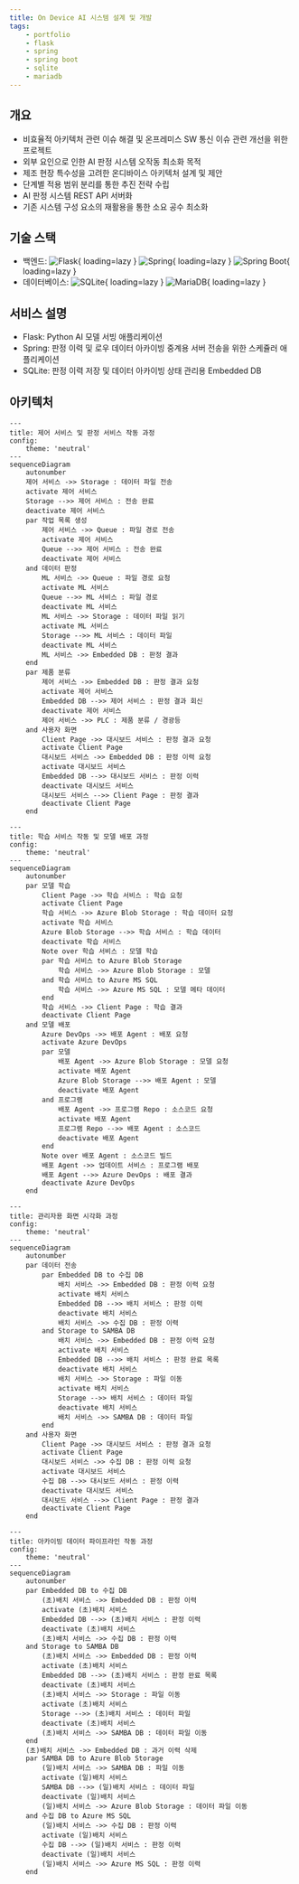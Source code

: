 ```yaml
---
title: On Device AI 시스템 설계 및 개발
tags:
    - portfolio
    - flask
    - spring
    - spring boot
    - sqlite
    - mariadb
---
```


## 개요

- 비효율적 아키텍처 관련 이슈 해결 및 온프레미스 SW 통신 이슈 관련 개선을 위한 프로젝트
- 외부 요인으로 인한 AI 판정 시스템 오작동 최소화 목적
- 제조 현장 특수성을 고려한 온디바이스 아키텍처 설계 및 제안
- 단계별 적용 범위 분리를 통한 추진 전략 수립
- AI 판정 시스템 REST API 서버화
- 기존 시스템 구성 요소의 재활용을 통한 소요 공수 최소화

## 기술 스택

- 백엔드: 
![Flask](https://img.shields.io/badge/Flask-3BABC3?style=flat-square&logo=flask&logoColor=white){ loading=lazy }
![Spring](https://img.shields.io/badge/Spring-6DB33F?style=flat-square&logo=spring&logoColor=white){ loading=lazy }
![Spring Boot](https://img.shields.io/badge/Spring%20Boot-6DB33F?style=flat-square&logo=springboot&logoColor=white){ loading=lazy }
- 데이터베이스:
![SQLite](https://img.shields.io/badge/SQLite-003B57?style=flat-square&logo=sqlite&logoColor=white){ loading=lazy }
![MariaDB](https://img.shields.io/badge/MariaDB-003545?style=flat-square&logo=mariadb&logoColor=white){ loading=lazy }

## 서비스 설명

- Flask: Python AI 모델 서빙 애플리케이션
- Spring: 판정 이력 및 로우 데이터 아카이빙 중계용 서버 전송을 위한 스케쥴러 애플리케이션
- SQLite: 판정 이력 저장 및 데이터 아카이빙 상태 관리용 Embedded DB

## 아키텍처

```mermaid
---
title: 제어 서비스 및 판정 서비스 작동 과정
config:
    theme: 'neutral'
---
sequenceDiagram
    autonumber
    제어 서비스 ->> Storage : 데이터 파일 전송
    activate 제어 서비스
    Storage -->> 제어 서비스 : 전송 완료
    deactivate 제어 서비스
    par 작업 목록 생성
        제어 서비스 ->> Queue : 파일 경로 전송
        activate 제어 서비스
        Queue -->> 제어 서비스 : 전송 완료
        deactivate 제어 서비스
    and 데이터 판정
        ML 서비스 ->> Queue : 파일 경로 요청
        activate ML 서비스
        Queue -->> ML 서비스 : 파일 경로
        deactivate ML 서비스
        ML 서비스 ->> Storage : 데이터 파일 읽기
        activate ML 서비스
        Storage -->> ML 서비스 : 데이터 파일
        deactivate ML 서비스
        ML 서비스 ->> Embedded DB : 판정 결과
    end
    par 제품 분류
        제어 서비스 ->> Embedded DB : 판정 결과 요청
        activate 제어 서비스
        Embedded DB -->> 제어 서비스 : 판정 결과 회신
        deactivate 제어 서비스
        제어 서비스 ->> PLC : 제품 분류 / 경광등
    and 사용자 화면
        Client Page ->> 대시보드 서비스 : 판정 결과 요청
        activate Client Page
        대시보드 서비스 ->> Embedded DB : 판정 이력 요청
        activate 대시보드 서비스
        Embedded DB -->> 대시보드 서비스 : 판정 이력
        deactivate 대시보드 서비스
        대시보드 서비스 -->> Client Page : 판정 결과
        deactivate Client Page
    end
```

```mermaid
---
title: 학습 서비스 작동 및 모델 배포 과정
config:
    theme: 'neutral'
---
sequenceDiagram
    autonumber
    par 모델 학습
        Client Page ->> 학습 서비스 : 학습 요청
        activate Client Page
        학습 서비스 ->> Azure Blob Storage : 학습 데이터 요청
        activate 학습 서비스
        Azure Blob Storage -->> 학습 서비스 : 학습 데이터
        deactivate 학습 서비스
        Note over 학습 서비스 : 모델 학습
        par 학습 서비스 to Azure Blob Storage
            학습 서비스 ->> Azure Blob Storage : 모델
        and 학습 서비스 to Azure MS SQL
            학습 서비스 ->> Azure MS SQL : 모델 메타 데이터
        end
        학습 서비스 ->> Client Page : 학습 결과
        deactivate Client Page
    and 모델 배포
        Azure DevOps ->> 배포 Agent : 배포 요청
        activate Azure DevOps
        par 모델
            배포 Agent ->> Azure Blob Storage : 모델 요청
            activate 배포 Agent
            Azure Blob Storage -->> 배포 Agent : 모델
            deactivate 배포 Agent
        and 프로그램
            배포 Agent ->> 프로그램 Repo : 소스코드 요청
            activate 배포 Agent
            프로그램 Repo -->> 배포 Agent : 소스코드
            deactivate 배포 Agent
        end
        Note over 배포 Agent : 소스코드 빌드
        배포 Agent ->> 업데이트 서비스 : 프로그램 배포
        배포 Agent -->> Azure DevOps : 배포 결과
        deactivate Azure DevOps
    end
```

```mermaid
---
title: 관리자용 화면 시각화 과정
config:
    theme: 'neutral'
---
sequenceDiagram
    autonumber
    par 데이터 전송
        par Embedded DB to 수집 DB
            배치 서비스 ->> Embedded DB : 판정 이력 요청
            activate 배치 서비스
            Embedded DB -->> 배치 서비스 : 판정 이력
            deactivate 배치 서비스
            배치 서비스 ->> 수집 DB : 판정 이력
        and Storage to SAMBA DB
            배치 서비스 ->> Embedded DB : 판정 이력 요청
            activate 배치 서비스
            Embedded DB -->> 배치 서비스 : 판정 완료 목록
            deactivate 배치 서비스
            배치 서비스 ->> Storage : 파일 이동
            activate 배치 서비스
            Storage -->> 배치 서비스 : 데이터 파일
            deactivate 배치 서비스
            배치 서비스 ->> SAMBA DB : 데이터 파일
        end
    and 사용자 화면
        Client Page ->> 대시보드 서비스 : 판정 결과 요청
        activate Client Page
        대시보드 서비스 ->> 수집 DB : 판정 이력 요청
        activate 대시보드 서비스
        수집 DB -->> 대시보드 서비스 : 판정 이력
        deactivate 대시보드 서비스
        대시보드 서비스 -->> Client Page : 판정 결과
        deactivate Client Page
    end
```

```mermaid
---
title: 아카이빙 데이터 파이프라인 작동 과정
config:
    theme: 'neutral'
---
sequenceDiagram
    autonumber
    par Embedded DB to 수집 DB
        (초)배치 서비스 ->> Embedded DB : 판정 이력
        activate (초)배치 서비스
        Embedded DB -->> (초)배치 서비스 : 판정 이력
        deactivate (초)배치 서비스
        (초)배치 서비스 ->> 수집 DB : 판정 이력
    and Storage to SAMBA DB
        (초)배치 서비스 ->> Embedded DB : 판정 이력
        activate (초)배치 서비스
        Embedded DB -->> (초)배치 서비스 : 판정 완료 목록
        deactivate (초)배치 서비스
        (초)배치 서비스 ->> Storage : 파일 이동
        activate (초)배치 서비스
        Storage -->> (초)배치 서비스 : 데이터 파일
        deactivate (초)배치 서비스
        (초)배치 서비스 ->> SAMBA DB : 데이터 파일 이동
    end
    (초)배치 서비스 ->> Embedded DB : 과거 이력 삭제
    par SAMBA DB to Azure Blob Storage
        (일)배치 서비스 ->> SAMBA DB : 파일 이동
        activate (일)배치 서비스
        SAMBA DB -->> (일)배치 서비스 : 데이터 파일
        deactivate (일)배치 서비스
        (일)배치 서비스 ->> Azure Blob Storage : 데이터 파일 이동
    and 수집 DB to Azure MS SQL
        (일)배치 서비스 ->> 수집 DB : 판정 이력
        activate (일)배치 서비스
        수집 DB -->> (일)배치 서비스 : 판정 이력
        deactivate (일)배치 서비스
        (일)배치 서비스 ->> Azure MS SQL : 판정 이력
    end
```
